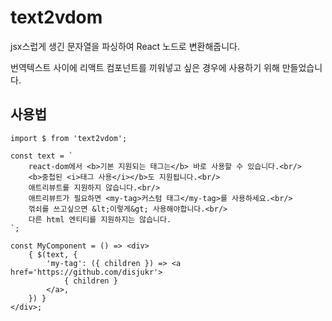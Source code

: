# text2vdom
jsx스럽게 생긴 문자열을 파싱하여 React 노드로 변환해줍니다.

번역텍스트 사이에 리액트 컴포넌트를 끼워넣고 싶은 경우에 사용하기 위해 만들었습니다.

## 사용법
```tsx
import $ from 'text2vdom';

const text = `
    react-dom에서 <b>기본 지원되는 태그는</b> 바로 사용할 수 있습니다.<br/>
    <b>중첩된 <i>태그 사용</i></b>도 지원됩니다.<br/>
    애트리뷰트를 지원하지 않습니다.<br/>
    애트리뷰트가 필요하면 <my-tag>커스텀 태그</my-tag>를 사용하세요.<br/>
    꺾쇠를 쓰고싶으면 &lt;이렇게&gt; 사용해야합니다.<br/>
    다른 html 엔티티를 지원하지는 않습니다.
`;

const MyComponent = () => <div>
    { $(text, {
        'my-tag': ({ children }) => <a href='https://github.com/disjukr'>
            { children }
        </a>,
    }) }
</div>;
```

